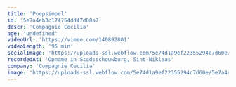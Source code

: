```yaml
---
title: 'Poepsimpel'
id: '5e7a4eb3c174754dd47d08a7'
descr: 'Compagnie Cecilia'
age: 'undefined'
videoUrl: 'https://vimeo.com/140892801'
videoLength: '95 min'
socialImage: 'https://uploads-ssl.webflow.com/5e74d1a9ef22355294c7d60e/5e7a4e7d9c38fe5e486b863b_POE%20Benoit%20en%20Antonin%20(c)Kurt%20Van%20der%20Elst%20VDE6927.jpg'
recordedAt: 'Opname in Stadsschouwburg, Sint-Niklaas'
company: 'Compagnie Cecilia'
image: 'https://uploads-ssl.webflow.com/5e74d1a9ef22355294c7d60e/5e7a4e7d9c38fe5e486b863b_POE%20Benoit%20en%20Antonin%20(c)Kurt%20Van%20der%20Elst%20VDE6927.jpg'
---
```


